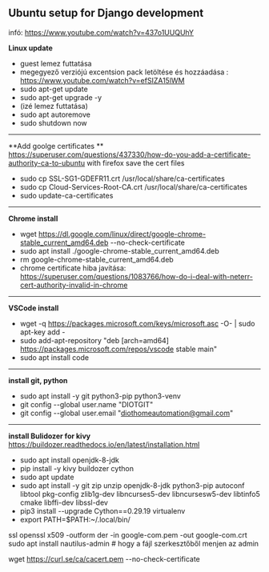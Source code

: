 ## Ubuntu setup for Django development
infó: https://www.youtube.com/watch?v=437o1UUQUhY

**Linux update**
 - guest lemez futtatása
 - megegyező verziójú excentsion pack letöltése és hozzáadása : https://www.youtube.com/watch?v=efSIZA15lWM 
 - sudo apt-get update 
 - sudo apt-get upgrade -y
 - (izé lemez futtatása)
- sudo apt autoremove
- sudo shutdown now

 --- 
 **Add goolge certificates **
 https://superuser.com/questions/437330/how-do-you-add-a-certificate-authority-ca-to-ubuntu
 with firefox save the cert files
 - sudo cp SSL-SG1-GDEFR11.crt /usr/local/share/ca-certificates
 - sudo cp Cloud-Services-Root-CA.crt /usr/local/share/ca-certificates
 - sudo update-ca-certificates


 --- 
 **Chrome install**
 - wget https://dl.google.com/linux/direct/google-chrome-stable_current_amd64.deb --no-check-certificate
 - sudo apt install ./google-chrome-stable_current_amd64.deb
 - rm google-chrome-stable_current_amd64.deb 
- chrome certificate hiba javítása: https://superuser.com/questions/1083766/how-do-i-deal-with-neterr-cert-authority-invalid-in-chrome
---
**VSCode install**
- wget -q https://packages.microsoft.com/keys/microsoft.asc -O- | sudo apt-key add -
- sudo add-apt-repository "deb [arch=amd64] https://packages.microsoft.com/repos/vscode stable main"
- sudo apt install code
---
**install git, python**
- sudo apt install -y git python3-pip python3-venv
- git config --global user.name "DIOTGIT"
- git config --global user.email "diothomeautomation@gmail.com"
---
**install Bulidozer for kivy**
https://buildozer.readthedocs.io/en/latest/installation.html
- sudo apt install openjdk-8-jdk
- pip install -y kivy buildozer cython
- sudo apt update
- sudo apt install -y git zip unzip openjdk-8-jdk python3-pip autoconf libtool pkg-config zlib1g-dev libncurses5-dev libncursesw5-dev libtinfo5 cmake libffi-dev libssl-dev
- pip3 install --upgrade Cython==0.29.19 virtualenv
- export PATH=$PATH:~/.local/bin/

ssl
openssl x509 -outform der -in google-com.pem -out google-com.crt
sudo apt install nautilus-admin # hogy a fájl szerkesztőből menjen az admin

wget https://curl.se/ca/cacert.pem --no-check-certificate

